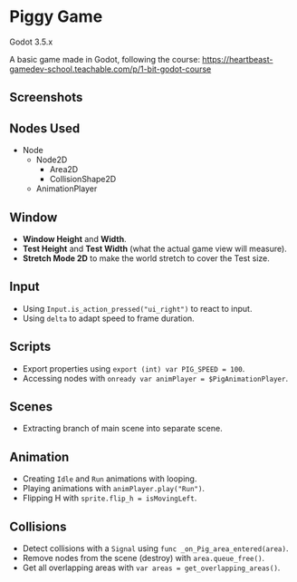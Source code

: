 # Piggy Game
Godot 3.5.x

A basic game made in Godot, following the course: https://heartbeast-gamedev-school.teachable.com/p/1-bit-godot-course

## Screenshots

## Nodes Used

- Node
  - Node2D
    - Area2D
    - CollisionShape2D
  - AnimationPlayer

## Window

- **Window Height** and **Width**.
- **Test Height** and **Test Width** (what the actual game view will measure).
- **Stretch Mode 2D** to make the world stretch to cover the Test size.

## Input

- Using `Input.is_action_pressed("ui_right")` to react to input.
- Using `delta` to adapt speed to frame duration.

## Scripts

- Export properties using `export (int) var PIG_SPEED = 100`.
- Accessing nodes with `onready var animPlayer = $PigAnimationPlayer`.

## Scenes

- Extracting branch of main scene into separate scene.

## Animation

- Creating `Idle` and `Run` animations with looping.
- Playing animations with `animPlayer.play("Run")`.
- Flipping H with `sprite.flip_h = isMovingLeft`.

## Collisions

- Detect collisions with a `Signal` using `func _on_Pig_area_entered(area)`.
- Remove nodes from the scene (destroy) with `area.queue_free()`.
- Get all overlapping areas with `var areas = get_overlapping_areas()`.